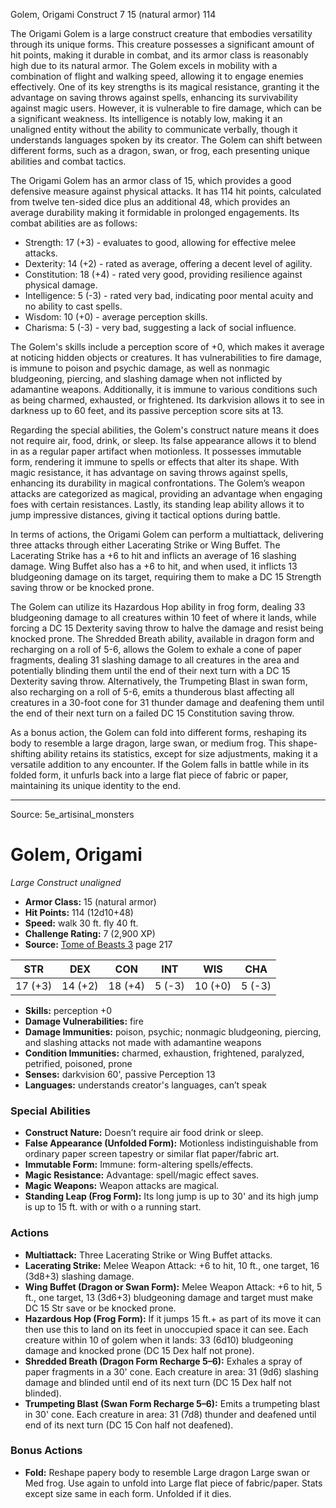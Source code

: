 <MonsterName/>Golem, Origami</MonsterName>
<CreatureType/>Construct</CreatureType>
<CR/>7</CR>
<AC/>15 (natural armor)</AC>
<HP/>114</HP>
<summary>The Origami Golem is a large construct creature that embodies versatility through its unique forms. This creature possesses a significant amount of hit points, making it durable in combat, and its armor class is reasonably high due to its natural armor. The Golem excels in mobility with a combination of flight and walking speed, allowing it to engage enemies effectively. One of its key strengths is its magical resistance, granting it the advantage on saving throws against spells, enhancing its survivability against magic users. However, it is vulnerable to fire damage, which can be a significant weakness. Its intelligence is notably low, making it an unaligned entity without the ability to communicate verbally, though it understands languages spoken by its creator. The Golem can shift between different forms, such as a dragon, swan, or frog, each presenting unique abilities and combat tactics. </summary>

<detail>

The Origami Golem has an armor class of 15, which provides a good defensive measure against physical attacks. It has 114 hit points, calculated from twelve ten-sided dice plus an additional 48, which provides an average durability making it formidable in prolonged engagements. Its combat abilities are as follows: 

- Strength: 17 (+3) - evaluates to good, allowing for effective melee attacks.
- Dexterity: 14 (+2) - rated as average, offering a decent level of agility.
- Constitution: 18 (+4) - rated very good, providing resilience against physical damage.
- Intelligence: 5 (-3) - rated very bad, indicating poor mental acuity and no ability to cast spells.
- Wisdom: 10 (+0) - average perception skills.
- Charisma: 5 (-3) - very bad, suggesting a lack of social influence.

The Golem's skills include a perception score of +0, which makes it average at noticing hidden objects or creatures. It has vulnerabilities to fire damage, is immune to poison and psychic damage, as well as nonmagic bludgeoning, piercing, and slashing damage when not inflicted by adamantine weapons. Additionally, it is immune to various conditions such as being charmed, exhausted, or frightened. Its darkvision allows it to see in darkness up to 60 feet, and its passive perception score sits at 13.

Regarding the special abilities, the Golem's construct nature means it does not require air, food, drink, or sleep. Its false appearance allows it to blend in as a regular paper artifact when motionless. It possesses immutable form, rendering it immune to spells or effects that alter its shape. With magic resistance, it has advantage on saving throws against spells, enhancing its durability in magical confrontations. The Golem’s weapon attacks are categorized as magical, providing an advantage when engaging foes with certain resistances. Lastly, its standing leap ability allows it to jump impressive distances, giving it tactical options during battle.

In terms of actions, the Origami Golem can perform a multiattack, delivering three attacks through either Lacerating Strike or Wing Buffet. The Lacerating Strike has a +6 to hit and inflicts an average of 16 slashing damage. Wing Buffet also has a +6 to hit, and when used, it inflicts 13 bludgeoning damage on its target, requiring them to make a DC 15 Strength saving throw or be knocked prone.

The Golem can utilize its Hazardous Hop ability in frog form, dealing 33 bludgeoning damage to all creatures within 10 feet of where it lands, while forcing a DC 15 Dexterity saving throw to halve the damage and resist being knocked prone. The Shredded Breath ability, available in dragon form and recharging on a roll of 5-6, allows the Golem to exhale a cone of paper fragments, dealing 31 slashing damage to all creatures in the area and potentially blinding them until the end of their next turn with a DC 15 Dexterity saving throw. Alternatively, the Trumpeting Blast in swan form, also recharging on a roll of 5-6, emits a thunderous blast affecting all creatures in a 30-foot cone for 31 thunder damage and deafening them until the end of their next turn on a failed DC 15 Constitution saving throw.

As a bonus action, the Golem can fold into different forms, reshaping its body to resemble a large dragon, large swan, or medium frog. This shape-shifting ability retains its statistics, except for size adjustments, making it a versatile addition to any encounter. If the Golem falls in battle while in its folded form, it unfurls back into a large flat piece of fabric or paper, maintaining its unique identity to the end.</detail>



---

Source: 5e_artisinal_monsters

# Golem, Origami

*Large* *Construct* *unaligned*

- **Armor Class:** 15 (natural armor)
- **Hit Points:** 114 (12d10+48)
- **Speed:** walk 30 ft. fly 40 ft.
- **Challenge Rating:** 7 (2,900 XP)
- **Source:** [Tome of Beasts 3](https://koboldpress.com/kpstore/product/tome-of-beasts-3-for-5th-edition/) page 217

| STR | DEX | CON | INT | WIS | CHA |
| --- | --- | --- | --- | --- | --- |
| 17 (+3) | 14 (+2) | 18 (+4) | 5 (-3) | 10 (+0) | 5 (-3) |

- **Skills:** perception +0
- **Damage Vulnerabilities:** fire
- **Damage Immunities:** poison, psychic; nonmagic bludgeoning, piercing, and slashing attacks not made with adamantine weapons
- **Condition Immunities:** charmed, exhaustion, frightened, paralyzed, petrified, poisoned, prone
- **Senses:** darkvision 60', passive Perception 13
- **Languages:** understands creator's languages, can’t speak

### Special Abilities

- **Construct Nature:** Doesn’t require air food drink or sleep.
- **False Appearance (Unfolded Form):** Motionless indistinguishable from ordinary paper screen tapestry or similar flat paper/fabric art.
- **Immutable Form:** Immune: form-altering spells/effects.
- **Magic Resistance:** Advantage: spell/magic effect saves.
- **Magic Weapons:** Weapon attacks are magical.
- **Standing Leap (Frog Form):** Its long jump is up to 30' and its high jump is up to 15 ft. with or with o a running start.

### Actions

- **Multiattack:** Three Lacerating Strike or Wing Buffet attacks.
- **Lacerating Strike:** Melee Weapon Attack: +6 to hit, 10 ft., one target, 16 (3d8+3) slashing damage.
- **Wing Buffet (Dragon or Swan Form):** Melee Weapon Attack: +6 to hit, 5 ft., one target, 13 (3d6+3) bludgeoning damage and target must make DC 15 Str save or be knocked prone.
- **Hazardous Hop (Frog Form):** If it jumps 15 ft.+ as part of its move it can then use this to land on its feet in unoccupied space it can see. Each creature within 10 of golem when it lands: 33 (6d10) bludgeoning damage and knocked prone (DC 15 Dex half not prone).
- **Shredded Breath (Dragon Form Recharge 5–6):** Exhales a spray of paper fragments in a 30' cone. Each creature in area: 31 (9d6) slashing damage and blinded until end of its next turn (DC 15 Dex half not blinded).
- **Trumpeting Blast (Swan Form Recharge 5–6):** Emits a trumpeting blast in 30' cone. Each creature in area: 31 (7d8) thunder and deafened until end of its next turn (DC 15 Con half not deafened).

### Bonus Actions

- **Fold:** Reshape papery body to resemble Large dragon Large swan or Med frog. Use again to unfold into Large flat piece of fabric/paper. Stats except size same in each form. Unfolded if it dies.




